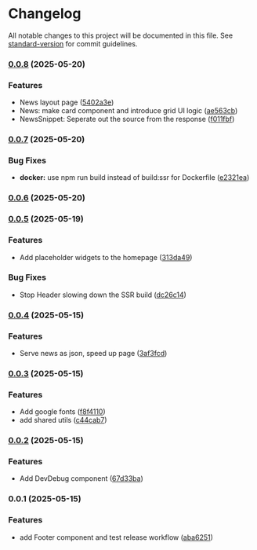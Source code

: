 # Changelog

All notable changes to this project will be documented in this file. See [standard-version](https://github.com/conventional-changelog/standard-version) for commit guidelines.

### [0.0.8](https://github.com/marvinbarretto/bpcn-ng/compare/v0.0.7...v0.0.8) (2025-05-20)


### Features

* News layout page ([5402a3e](https://github.com/marvinbarretto/bpcn-ng/commit/5402a3ed19063b4dfaeb91a57855c2a997b85257))
* News: make card component and introduce grid UI logic ([ae563cb](https://github.com/marvinbarretto/bpcn-ng/commit/ae563cbbfc050ebc0badfe441fde14be49455c1e))
* NewsSnippet: Seperate out the source from the response ([f011fbf](https://github.com/marvinbarretto/bpcn-ng/commit/f011fbf35f2bb7567877a1163199b3734cb68f2c))

### [0.0.7](https://github.com/marvinbarretto/bpcn-ng/compare/v0.0.6...v0.0.7) (2025-05-20)


### Bug Fixes

* **docker:** use npm run build instead of build:ssr for Dockerfile ([e2321ea](https://github.com/marvinbarretto/bpcn-ng/commit/e2321ea65d5027e9a49177b4d511a8b90748eed7))

### [0.0.6](https://github.com/marvinbarretto/bpcn-ng/compare/v0.0.5...v0.0.6) (2025-05-20)

### [0.0.5](https://github.com/marvinbarretto/bpcn-ng/compare/v0.0.4...v0.0.5) (2025-05-19)


### Features

* Add placeholder widgets to the homepage ([313da49](https://github.com/marvinbarretto/bpcn-ng/commit/313da4997f39e63ec7e052f96892b353ca60479a))


### Bug Fixes

* Stop Header slowing down the SSR build ([dc26c14](https://github.com/marvinbarretto/bpcn-ng/commit/dc26c14cd09b91f1119d057f44ce7c1a4c783c3b))

### [0.0.4](https://github.com/marvinbarretto/bpcn-ng/compare/v0.0.3...v0.0.4) (2025-05-15)


### Features

* Serve news as json, speed up page ([3af3fcd](https://github.com/marvinbarretto/bpcn-ng/commit/3af3fcde97d3ff79bc07598be81e03cbb1c05148))

### [0.0.3](https://github.com/marvinbarretto/bpcn-ng/compare/v0.0.2...v0.0.3) (2025-05-15)


### Features

* Add google fonts ([f8f4110](https://github.com/marvinbarretto/bpcn-ng/commit/f8f41101652e8f812ad2473f4fbed26a5a4cc1b1))
* add shared utils ([c44cab7](https://github.com/marvinbarretto/bpcn-ng/commit/c44cab71b9bf33862b1dabf52a3fe241d793b54a))

### [0.0.2](https://github.com/marvinbarretto/bpcn-ng/compare/v0.0.1...v0.0.2) (2025-05-15)


### Features

* Add DevDebug component ([67d33ba](https://github.com/marvinbarretto/bpcn-ng/commit/67d33ba2347794f0b5a643fb2002fcc61ab2998d))

### 0.0.1 (2025-05-15)


### Features

* add Footer component and test release workflow ([aba6251](https://github.com/marvinbarretto/bpcn-ng/commit/aba6251201a2ccc4327ad636c6fe972dbd4f54dc))

